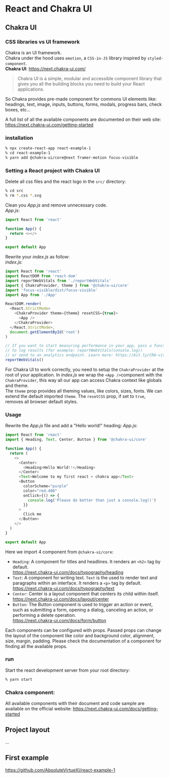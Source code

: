 # React and Chakra UI

## Chakra UI

### CSS libraries vs UI framework

Chakra is an UI framework.  
Chakra under the hood uses `emotion`, a `CSS-in-JS` library inspired by `styled-component`.  
**Chakra UI**: https://next.chakra-ui.com/

> Chakra UI is a simple, modular and accessible component library that gives you all the building blocks you need to build your React applications.

So Chakra provides pre-made component for commons UI elements like: headings, text, image, inputs, buttons, forms, modals, progress bars, check boxes, etc...

A full list of all the available components are documented on their web site: https://next.chakra-ui.com/getting-started

### installation

```zsh
% npx create-react-app react-example-1
% cd react-example-1
% yarn add @chakra-ui/core@next framer-motion focus-visible
```

### Setting a React project with Chakra UI

Delete all css files and the react logo in the `src/` directory:

```zsh
% cd src
% rm *.css *.svg
```

Clean you _App.js_ and remove unnecessary code.  
_App.js_:

```js
import React from 'react'

function App() {
  return <></>
}

export default App
```

Rewrite your _index.js_ as follow:  
_index.js_:

```js
import React from 'react'
import ReactDOM from 'react-dom'
import reportWebVitals from './reportWebVitals'
import { ChakraProvider, theme } from '@chakra-ui/core'
import 'focus-visible/dist/focus-visible'
import App from './App'

ReactDOM.render(
  <React.StrictMode>
    <ChakraProvider theme={theme} resetCSS={true}>
      <App />
    </ChakraProvider>
  </React.StrictMode>,
  document.getElementById('root')
)

// If you want to start measuring performance in your app, pass a function
// to log results (for example: reportWebVitals(console.log))
// or send to an analytics endpoint. Learn more: https://bit.ly/CRA-vitals
reportWebVitals()
```

For Chakra UI to work correctly, you need to setup the `ChakraProvider` at the root of your application.
In _index.js_ we wrap the `<App />`component with the `ChakraProvider`, this way all our app can access Chakra context like globals and theme.  
The `theme` prop provides all theming values, like colors, sizes, fonts. We can extend the default imported `theme`.
The `resetCSS` prop, if set to `true`, removes all browser default styles.

### Usage

Rewrite the _App.js_ file and add a "Hello world!" heading:
_App.js_:

```js
import React from 'react'
import { Heading, Text, Center, Button } from '@chakra-ui/core'

function App() {
  return (
    <>
      <Center>
        <Heading>Hello World!!</Heading>
      </Center>
      <Text>Welcome to my first react + chakra app</Text>
      <Button
        colorScheme="purple"
        color="red.400"
        onClick={() => {
          console.log('Please do better than just a console.log()')
        }}
      >
        Click me
      </Button>
    </>
  )
}

export default App
```

Here we import 4 component from `@chakra-ui/core`:

- `Heading`: A component for titles and headlines. It renders an `<h2>` tag by default.  
  https://next.chakra-ui.com/docs/typography/heading
- `Text`: A component for writing text. `Text` is the used to render text and paragraphs within an interface. It renders a `<p>` tag by default.  
  https://next.chakra-ui.com/docs/typography/text
- `Center`: Center is a layout component that centers its child within itself.  
  https://next.chakra-ui.com/docs/layout/center
- `Button`: The Button component is used to trigger an action or event, such as submitting a form, opening a dialog, canceling an action, or performing a delete operation.  
  https://next.chakra-ui.com/docs/form/button

Each components can be configured with props.
Passed props can change the layout of the component like color and background color, alignment, size, margin, padding.
Please check the documentation of a component for finding all the available props.

### run

Start the react development server from your root directory:

```zsh
% yarn start
```

### Chakra component:

All available components with their document and code sample are available on the official website:
https://next.chakra-ui.com/docs/getting-started

## Project layout

...

## First example

https://github.com/AbsoluteVirtueXI/react-example-1
